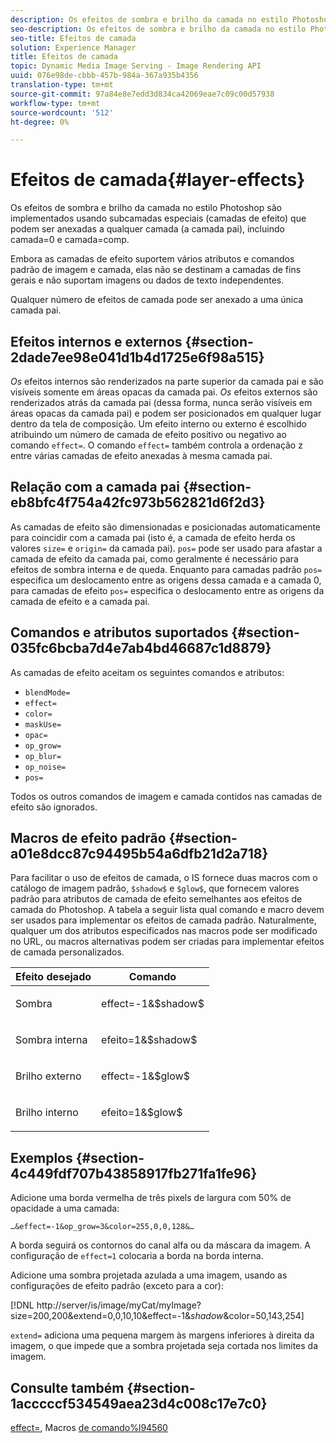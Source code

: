 ```yaml
---
description: Os efeitos de sombra e brilho da camada no estilo Photoshop são implementados usando subcamadas especiais (camadas de efeito) que podem ser anexadas a qualquer camada (a camada pai), incluindo camada=0 e camada=comp.
seo-description: Os efeitos de sombra e brilho da camada no estilo Photoshop são implementados usando subcamadas especiais (camadas de efeito) que podem ser anexadas a qualquer camada (a camada pai), incluindo camada=0 e camada=comp.
seo-title: Efeitos de camada
solution: Experience Manager
title: Efeitos de camada
topic: Dynamic Media Image Serving - Image Rendering API
uuid: 076e98de-cbbb-457b-984a-367a935b4356
translation-type: tm+mt
source-git-commit: 97a84e8e7edd3d834ca42069eae7c09c00d57938
workflow-type: tm+mt
source-wordcount: '512'
ht-degree: 0%

---
```



# Efeitos de camada{#layer-effects}

Os efeitos de sombra e brilho da camada no estilo Photoshop são implementados usando subcamadas especiais (camadas de efeito) que podem ser anexadas a qualquer camada (a camada pai), incluindo camada=0 e camada=comp.

Embora as camadas de efeito suportem vários atributos e comandos padrão de imagem e camada, elas não se destinam a camadas de fins gerais e não suportam imagens ou dados de texto independentes.

Qualquer número de efeitos de camada pode ser anexado a uma única camada pai.

## Efeitos internos e externos {#section-2dade7ee98e041d1b4d1725e6f98a515}

*Os* efeitos internos são renderizados na parte superior da camada pai e são visíveis somente em áreas opacas da camada pai. *Os* efeitos externos são renderizados atrás da camada pai (dessa forma, nunca serão visíveis em áreas opacas da camada pai) e podem ser posicionados em qualquer lugar dentro da tela de composição. Um efeito interno ou externo é escolhido atribuindo um número de camada de efeito positivo ou negativo ao comando `effect=`. O comando `effect=` também controla a ordenação z entre várias camadas de efeito anexadas à mesma camada pai.

## Relação com a camada pai {#section-eb8bfc4f754a42fc973b562821d6f2d3}

As camadas de efeito são dimensionadas e posicionadas automaticamente para coincidir com a camada pai (isto é, a camada de efeito herda os valores `size=` e `origin=` da camada pai). `pos=` pode ser usado para afastar a camada de efeito da camada pai, como geralmente é necessário para efeitos de sombra interna e de queda. Enquanto para camadas padrão `pos=` especifica um deslocamento entre as origens dessa camada e a camada 0, para camadas de efeito `pos=` especifica o deslocamento entre as origens da camada de efeito e a camada pai.

## Comandos e atributos suportados {#section-035fc6bcba7d4e7ab4bd46687c1d8879}

As camadas de efeito aceitam os seguintes comandos e atributos:

* `blendMode=`
* `effect=`
* `color=`
* `maskUse=`
* `opac=`
* `op_grow=`
* `op_blur=`
* `op_noise=`
* `pos=`

Todos os outros comandos de imagem e camada contidos nas camadas de efeito são ignorados.

## Macros de efeito padrão {#section-a01e8dcc87c94495b54a6dfb21d2a718}

Para facilitar o uso de efeitos de camada, o IS fornece duas macros com o catálogo de imagem padrão, `$shadow$` e `$glow$`, que fornecem valores padrão para atributos de camada de efeito semelhantes aos efeitos de camada do Photoshop. A tabela a seguir lista qual comando e macro devem ser usados para implementar os efeitos de camada padrão. Naturalmente, qualquer um dos atributos especificados nas macros pode ser modificado no URL, ou macros alternativas podem ser criadas para implementar efeitos de camada personalizados.

<table id="table_8089C41AD1F24223A58C7DD8F4DDF73C"> 
 <thead> 
  <tr> 
   <th class="entry"> <b> Efeito desejado</b> </th> 
   <th class="entry"> <b> Comando</b> </th> 
  </tr> 
 </thead>
 <tbody> 
  <tr> 
   <td> <p> Sombra </p> </td> 
   <td> <p> <span class="codeph"> effect=-1&amp;$shadow$</span> </p> </td> 
  </tr> 
  <tr> 
   <td> <p> Sombra interna </p> </td> 
   <td> <p> <span class="codeph"> efeito=1&amp;$shadow$</span> </p> </td> 
  </tr> 
  <tr> 
   <td> <p> Brilho externo </p> </td> 
   <td> <p> <span class="codeph"> effect=-1&amp;$glow$</span> </p> </td> 
  </tr> 
  <tr> 
   <td> <p> Brilho interno </p> </td> 
   <td> <p> <span class="codeph"> efeito=1&amp;$glow$</span> </p> </td> 
  </tr> 
 </tbody> 
</table>

## Exemplos {#section-4c449fdf707b43858917fb271fa1fe96}

Adicione uma borda vermelha de três pixels de largura com 50% de opacidade a uma camada:

`…&effect=-1&op_grow=3&color=255,0,0,128&…`

A borda seguirá os contornos do canal alfa ou da máscara da imagem. A configuração de `effect=1` colocaria a borda na borda interna.

Adicione uma sombra projetada azulada a uma imagem, usando as configurações de efeito padrão (exceto para a cor):

[!DNL http://server/is/image/myCat/myImage?size=200,200&extend=0,0,10,10&effect=-1&$shadow$&color=50,143,254]

`extend=` adiciona uma pequena margem às margens inferiores à direita da imagem, o que impede que a sombra projetada seja cortada nos limites da imagem.

## Consulte também {#section-1acccccf534549aea23d4c008c17e7c0}

[effect=](../../../../../is-api/http-ref/image-serving-api-ref/c-http-protocol-reference/c-command-reference/r-effect.md#reference-b1296c4afed047fb921bbc1e33752135), Macros  [de comando%l94560](../../../../../is-api/http-ref/image-serving-api-ref/c-http-protocol-reference/c-syntax-and-features/r-is-http-command-macros.md#reference-ea2a9571c65a46da83eca27d0013cbf9)
